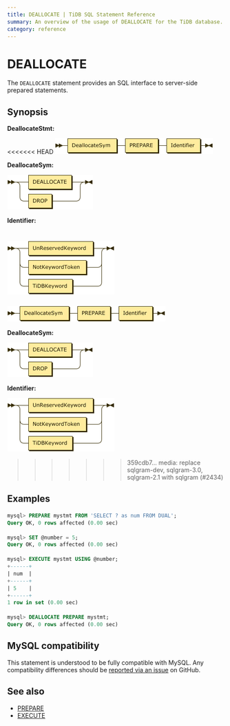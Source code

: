 ```yaml
---
title: DEALLOCATE | TiDB SQL Statement Reference
summary: An overview of the usage of DEALLOCATE for the TiDB database.
category: reference
---
```


# DEALLOCATE

The `DEALLOCATE` statement provides an SQL interface to server-side prepared statements.

## Synopsis

**DeallocateStmt:**

<<<<<<< HEAD
![DeallocateStmt](/media/sqlgram-v2.1/DeallocateStmt.png)

**DeallocateSym:**

![DeallocateSym](/media/sqlgram-v2.1/DeallocateSym.png)

**Identifier:**

![Identifier](/media/sqlgram-v2.1/Identifier.png)
=======
![DeallocateStmt](/media/sqlgram/DeallocateStmt.png)

**DeallocateSym:**

![DeallocateSym](/media/sqlgram/DeallocateSym.png)

**Identifier:**

![Identifier](/media/sqlgram/Identifier.png)
>>>>>>> 359cdb7... media: replace sqlgram-dev, sqlgram-3.0, sqlgram-2.1 with sqlgram  (#2434)

## Examples

```sql
mysql> PREPARE mystmt FROM 'SELECT ? as num FROM DUAL';
Query OK, 0 rows affected (0.00 sec)

mysql> SET @number = 5;
Query OK, 0 rows affected (0.00 sec)

mysql> EXECUTE mystmt USING @number;
+------+
| num  |
+------+
| 5    |
+------+
1 row in set (0.00 sec)

mysql> DEALLOCATE PREPARE mystmt;
Query OK, 0 rows affected (0.00 sec)
```

## MySQL compatibility

This statement is understood to be fully compatible with MySQL. Any compatibility differences should be [reported via an issue](/report-issue.md) on GitHub.

## See also

* [PREPARE](/reference/sql/statements/prepare.md)
* [EXECUTE](/reference/sql/statements/execute.md)
